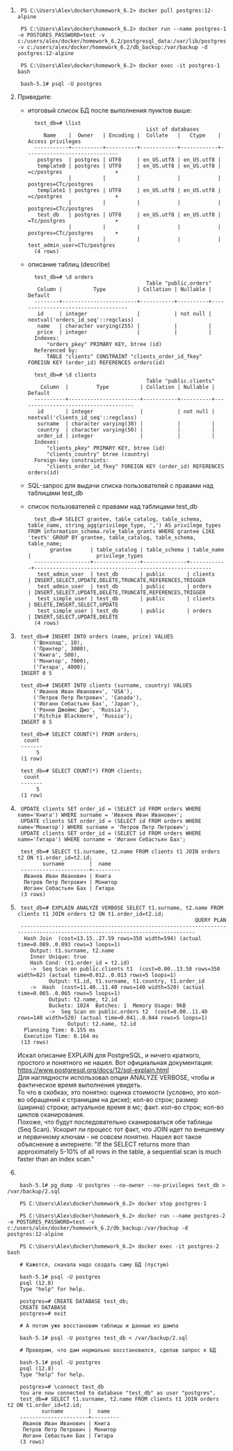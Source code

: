 1.
        PS C:\Users\Alex\docker\homework_6.2> docker pull postgres:12-alpine
        
        PS C:\Users\Alex\docker\homework_6.2> docker run --name postgres-1 -e POSTGRES_PASSWORD=test -v c:/users/alex/docker/homework_6.2/postgresql_data:/var/lib/postgresql/data -v c:/users/alex/docker/homework_6.2/db_backup:/var/backup -d postgres:12-alpine
        
        PS C:\Users\Alex\docker\homework_6.2> docker exec -it postgres-1 bash
        
        bash-5.1# psql -U postgres

2. Приведите:

    - итоговый список БД после выполнения пунктов выше:
    
            test_db=# \list
                                                List of databases
               Name    |  Owner   | Encoding |  Collate   |   Ctype    |      Access privileges
            -----------+----------+----------+------------+------------+------------------------------
             postgres  | postgres | UTF8     | en_US.utf8 | en_US.utf8 |
             template0 | postgres | UTF8     | en_US.utf8 | en_US.utf8 | =c/postgres                 +
                       |          |          |            |            | postgres=CTc/postgres
             template1 | postgres | UTF8     | en_US.utf8 | en_US.utf8 | =c/postgres                 +
                       |          |          |            |            | postgres=CTc/postgres
             test_db   | postgres | UTF8     | en_US.utf8 | en_US.utf8 | =Tc/postgres                +
                       |          |          |            |            | postgres=CTc/postgres       +
                       |          |          |            |            | test_admin_user=CTc/postgres
            (4 rows)

    - описание таблиц (describe)

            test_db=# \d orders
                                                Table "public.orders"
             Column |          Type          | Collation | Nullable |              Default
            --------+------------------------+-----------+----------+------------------------------------
             id     | integer                |           | not null | nextval('orders_id_seq'::regclass)
             name   | character varying(255) |           |          |
             price  | integer                |           |          |
            Indexes:
                "orders_pkey" PRIMARY KEY, btree (id)
            Referenced by:
                TABLE "clients" CONSTRAINT "clients_order_id_fkey" FOREIGN KEY (order_id) REFERENCES orders(id)

            test_db=# \d clients
                                                Table "public.clients"
              Column  |         Type          | Collation | Nullable |               Default
            ----------+-----------------------+-----------+----------+-------------------------------------
             id       | integer               |           | not null | nextval('clients_id_seq'::regclass)
             surname  | character varying(30) |           |          |
             country  | character varying(50) |           |          |
             order_id | integer               |           |          |
            Indexes:
                "clients_pkey" PRIMARY KEY, btree (id)
                "clients_country" btree (country)
            Foreign-key constraints:
                "clients_order_id_fkey" FOREIGN KEY (order_id) REFERENCES orders(id)
    
    - SQL-запрос для выдачи списка пользователей с правами над таблицами test_db
    - список пользователей с правами над таблицами test_db

            test_db=# SELECT grantee, table_catalog, table_schema, table_name, string_agg(privilege_type, ',') AS privilege_types FROM information_schema.role_table_grants WHERE grantee LIKE 'test%' GROUP BY grantee, table_catalog, table_schema, table_name;
                 grantee      | table_catalog | table_schema | table_name |                     privilege_types
            ------------------+---------------+--------------+------------+---------------------------------------------------------
             test_admin_user  | test_db       | public       | clients    | INSERT,SELECT,UPDATE,DELETE,TRUNCATE,REFERENCES,TRIGGER
             test_admin_user  | test_db       | public       | orders     | INSERT,SELECT,UPDATE,DELETE,TRUNCATE,REFERENCES,TRIGGER
             test_simple_user | test_db       | public       | clients    | DELETE,INSERT,SELECT,UPDATE
             test_simple_user | test_db       | public       | orders     | INSERT,SELECT,UPDATE,DELETE
            (4 rows)

3.
        test_db=# INSERT INTO orders (name, price) VALUES
            ('Шоколад', 10),
            ('Принтер', 3000),
            ('Книга', 500),
            ('Монитор', 7000),
            ('Гитара', 4000);
        INSERT 0 5 
        
        test_db=# INSERT INTO clients (surname, country) VALUES
            ('Иванов Иван Иванович', 'USA'),
            ('Петров Петр Петрович', 'Canada'),
            ('Иоганн Себастьян Бах', 'Japan'),
            ('Ронни Джеймс Дио', 'Russia'),
            ('Ritchie Blackmore', 'Russia');
        INSERT 0 5  
        
        test_db=# SELECT COUNT(*) FROM orders;
         count
        -------
             5
        (1 row)
        
        test_db=# SELECT COUNT(*) FROM clients;
         count
        -------
             5
        (1 row)

4.
        UPDATE clients SET order_id = (SELECT id FROM orders WHERE name='Книга') WHERE surname = 'Иванов Иван Иванович';
        UPDATE clients SET order_id = (SELECT id FROM orders WHERE name='Монитор') WHERE surname = 'Петров Петр Петрович';
        UPDATE clients SET order_id = (SELECT id FROM orders WHERE name='Гитара') WHERE surname = 'Иоганн Себастьян Бах';
        
        test_db=# SELECT t1.surname, t2.name FROM clients t1 JOIN orders t2 ON t1.order_id=t2.id;
               surname        |  name
        ----------------------+---------
         Иванов Иван Иванович | Книга
         Петров Петр Петрович | Монитор
         Иоганн Себастьян Бах | Гитара
        (3 rows)

5.
        test_db=# EXPLAIN ANALYZE VERBOSE SELECT t1.surname, t2.name FROM clients t1 JOIN orders t2 ON t1.order_id=t2.id;
                                                                QUERY PLAN
        ---------------------------------------------------------------------------------------------------------------------------
         Hash Join  (cost=13.15..27.59 rows=350 width=594) (actual time=0.089..0.093 rows=3 loops=1)
           Output: t1.surname, t2.name
           Inner Unique: true
           Hash Cond: (t1.order_id = t2.id)
           ->  Seq Scan on public.clients t1  (cost=0.00..13.50 rows=350 width=82) (actual time=0.012..0.013 rows=5 loops=1)
                 Output: t1.id, t1.surname, t1.country, t1.order_id
           ->  Hash  (cost=11.40..11.40 rows=140 width=520) (actual time=0.065..0.065 rows=5 loops=1)
                 Output: t2.name, t2.id
                 Buckets: 1024  Batches: 1  Memory Usage: 9kB
                 ->  Seq Scan on public.orders t2  (cost=0.00..11.40 rows=140 width=520) (actual time=0.041..0.044 rows=5 loops=1)
                       Output: t2.name, t2.id
         Planning Time: 0.155 ms
         Execution Time: 0.164 ms
        (13 rows)

    Искал описание EXPLAIN для PostgreSQL, и ничего краткого, простого и понятного не нашел. Вот официальная документация: https://www.postgresql.org/docs/12/sql-explain.html  
    Для наглядности использовал опции ANALYZE VERBOSE, чтобы и фактическое время выполнения увидеть.  
    То что в скобках, это понятно: оценка стоимости (условно, это кол-во обращений к страницам на диске); кол-во строк; размер (ширина) строки; актуальное время в мс; факт. кол-во строк; кол-во циклов сканирования.  
    Похоже, что будут последовательно сканироваться обе таблицы (Seq Scan). Ускорит ли процесс тот факт, что JOIN идет по внешнему и первичному ключам - не совсем понятно. Нашел вот такое объяснение в интернете: "If the SELECT returns more than approximately 5-10% of all rows in the table, a sequential scan is much faster than an index scan."

6.

        bash-5.1# pg_dump -U postgres --no-owner --no-privileges test_db > /var/backup/2.sql
        
        PS C:\Users\Alex\docker\homework_6.2> docker stop postgres-1
        
        PS C:\Users\Alex\docker\homework_6.2> docker run --name postgres-2 -e POSTGRES_PASSWORD=test -v c:/users/alex/docker/homework_6.2/db_backup:/var/backup -d postgres:12-alpine
        
        PS C:\Users\Alex\docker\homework_6.2> docker exec -it postgres-2 bash
           
        # Кажется, сначала надо создать саму БД (пустую)
        
        bash-5.1# psql -U postgres
        psql (12.8)
        Type "help" for help.
        
        postgres=# CREATE DATABASE test_db;
        CREATE DATABASE
        postgres=# exit

        # А потом уже восстановим таблицы и данные из дампа
        
        bash-5.1# psql -U postgres test_db < /var/backup/2.sql
        
        # Проверим, что дам нормально восстановился, сделав запрос к БД

        bash-5.1# psql -U postgres
        psql (12.8)
        Type "help" for help.
        
        postgres=# \connect test_db
        You are now connected to database "test_db" as user "postgres".
        test_db=# SELECT t1.surname, t2.name FROM clients t1 JOIN orders t2 ON t1.order_id=t2.id;
               surname        |  name
        ----------------------+---------
         Иванов Иван Иванович | Книга
         Петров Петр Петрович | Монитор
         Иоганн Себастьян Бах | Гитара
        (3 rows)

